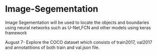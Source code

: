 # Image-Segementation
Image Segementation will be used to locate the objects and boundaries using neural networks such as U-Net,FCN and other models using keras framework

August 7- Explore the COCO dataset which consists of train2017, val2017 and annotatitions of both train and val.json file.
 
